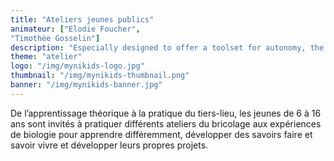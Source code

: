 ```yaml
---
title: "Ateliers jeunes publics"
animateur: ["Elodie Foucher",
"Timothée Gosselin"]
description: "Especially designed to offer a toolset for autonomy, the workshops young public are offered two wednesdays a month."
theme: "atelier"
logo: "/img/mynikids-logo.jpg"
thumbnail: "/img/mynikids-thumbnail.png"
banner: "/img/mynikids-banner.jpg"
---
```


De l’apprentissage théorique à la pratique du tiers-lieu, les jeunes de 6 à 16 ans sont invités à pratiquer différents ateliers du bricolage aux expériences de biologie pour apprendre différemment, développer des savoirs faire et savoir vivre et développer leurs propres projets.
